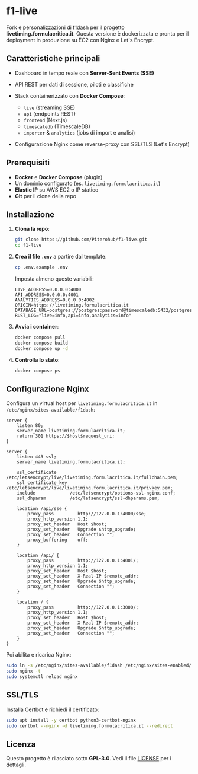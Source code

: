 # f1-live

Fork e personalizzazioni di [f1dash](https://github.com/slowlydev/f1dash) per il progetto **livetiming.formulacritica.it**. Questa versione è dockerizzata e pronta per il deployment in produzione su EC2 con Nginx e Let's Encrypt.

## Caratteristiche principali

* Dashboard in tempo reale con **Server-Sent Events (SSE)**
* API REST per dati di sessione, piloti e classifiche
* Stack containerizzato con **Docker Compose**:

  * `live` (streaming SSE)
  * `api` (endpoints REST)
  * `frontend` (Next.js)
  * `timescaledb` (TimescaleDB)
  * `importer` & `analytics` (jobs di import e analisi)
* Configurazione Nginx come reverse-proxy con SSL/TLS (Let's Encrypt)

## Prerequisiti

* **Docker** e **Docker Compose** (plugin)
* Un dominio configurato (es. `livetiming.formulacritica.it`)
* **Elastic IP** su AWS EC2 o IP statico
* **Git** per il clone della repo

## Installazione

1. **Clona la repo**:

   ```bash
   git clone https://github.com/Piterohub/f1-live.git
   cd f1-live
   ```

2. **Crea il file `.env`** a partire dal template:

   ```bash
   cp .env.example .env
   ```

   Imposta almeno queste variabili:

   ```dotenv
   LIVE_ADDRESS=0.0.0.0:4000
   API_ADDRESS=0.0.0.0:4001
   ANALYTICS_ADDRESS=0.0.0.0:4002
   ORIGIN=https://livetiming.formulacritica.it
   DATABASE_URL=postgres://postgres:password@timescaledb:5432/postgres
   RUST_LOG="live=info,api=info,analytics=info"
   ```

3. **Avvia i container**:

   ```bash
   docker compose pull
   docker compose build
   docker compose up -d
   ```

4. **Controlla lo stato**:

   ```bash
   docker compose ps
   ```

## Configurazione Nginx

Configura un virtual host per `livetiming.formulacritica.it` in `/etc/nginx/sites-available/f1dash`:

```nginx
server {
    listen 80;
    server_name livetiming.formulacritica.it;
    return 301 https://$host$request_uri;
}

server {
    listen 443 ssl;
    server_name livetiming.formulacritica.it;

    ssl_certificate     /etc/letsencrypt/live/livetiming.formulacritica.it/fullchain.pem;
    ssl_certificate_key /etc/letsencrypt/live/livetiming.formulacritica.it/privkey.pem;
    include             /etc/letsencrypt/options-ssl-nginx.conf;
    ssl_dhparam         /etc/letsencrypt/ssl-dhparams.pem;

    location /api/sse {
        proxy_pass         http://127.0.0.1:4000/sse;
        proxy_http_version 1.1;
        proxy_set_header   Host $host;
        proxy_set_header   Upgrade $http_upgrade;
        proxy_set_header   Connection "";
        proxy_buffering    off;
    }

    location /api/ {
        proxy_pass         http://127.0.0.1:4001/;
        proxy_http_version 1.1;
        proxy_set_header   Host $host;
        proxy_set_header   X-Real-IP $remote_addr;
        proxy_set_header   Upgrade $http_upgrade;
        proxy_set_header   Connection "";
    }

    location / {
        proxy_pass         http://127.0.0.1:3000/;
        proxy_http_version 1.1;
        proxy_set_header   Host $host;
        proxy_set_header   X-Real-IP $remote_addr;
        proxy_set_header   Upgrade $http_upgrade;
        proxy_set_header   Connection "";
    }
}
```

Poi abilita e ricarica Nginx:

```bash
sudo ln -s /etc/nginx/sites-available/f1dash /etc/nginx/sites-enabled/
sudo nginx -t
sudo systemctl reload nginx
```

## SSL/TLS

Installa Certbot e richiedi il certificato:

```bash
sudo apt install -y certbot python3-certbot-nginx
sudo certbot --nginx -d livetiming.formulacritica.it --redirect
```

## Licenza

Questo progetto è rilasciato sotto **GPL-3.0**. Vedi il file [LICENSE](LICENSE) per i dettagli.
